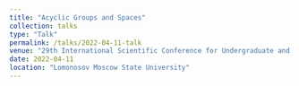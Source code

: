 ```yaml
---
title: "Acyclic Groups and Spaces"
collection: talks
type: "Talk"
permalink: /talks/2022-04-11-talk
venue: "29th International Scientific Conference for Undergraduate and Graduate Students and Young Scientists Lomonosov"
date: 2022-04-11
location: "Lomonosov Moscow State University"
---
```

